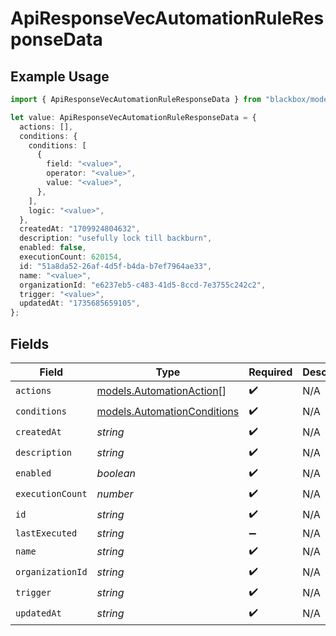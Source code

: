# ApiResponseVecAutomationRuleResponseData

## Example Usage

```typescript
import { ApiResponseVecAutomationRuleResponseData } from "blackbox/models";

let value: ApiResponseVecAutomationRuleResponseData = {
  actions: [],
  conditions: {
    conditions: [
      {
        field: "<value>",
        operator: "<value>",
        value: "<value>",
      },
    ],
    logic: "<value>",
  },
  createdAt: "1709924804632",
  description: "usefully lock till backburn",
  enabled: false,
  executionCount: 620154,
  id: "51a8da52-26af-4d5f-b4da-b7ef7964ae33",
  name: "<value>",
  organizationId: "e6237eb5-c483-41d5-8ccd-7e3755c242c2",
  trigger: "<value>",
  updatedAt: "1735685659105",
};
```

## Fields

| Field                                                            | Type                                                             | Required                                                         | Description                                                      |
| ---------------------------------------------------------------- | ---------------------------------------------------------------- | ---------------------------------------------------------------- | ---------------------------------------------------------------- |
| `actions`                                                        | [models.AutomationAction](../models/automationaction.md)[]       | :heavy_check_mark:                                               | N/A                                                              |
| `conditions`                                                     | [models.AutomationConditions](../models/automationconditions.md) | :heavy_check_mark:                                               | N/A                                                              |
| `createdAt`                                                      | *string*                                                         | :heavy_check_mark:                                               | N/A                                                              |
| `description`                                                    | *string*                                                         | :heavy_check_mark:                                               | N/A                                                              |
| `enabled`                                                        | *boolean*                                                        | :heavy_check_mark:                                               | N/A                                                              |
| `executionCount`                                                 | *number*                                                         | :heavy_check_mark:                                               | N/A                                                              |
| `id`                                                             | *string*                                                         | :heavy_check_mark:                                               | N/A                                                              |
| `lastExecuted`                                                   | *string*                                                         | :heavy_minus_sign:                                               | N/A                                                              |
| `name`                                                           | *string*                                                         | :heavy_check_mark:                                               | N/A                                                              |
| `organizationId`                                                 | *string*                                                         | :heavy_check_mark:                                               | N/A                                                              |
| `trigger`                                                        | *string*                                                         | :heavy_check_mark:                                               | N/A                                                              |
| `updatedAt`                                                      | *string*                                                         | :heavy_check_mark:                                               | N/A                                                              |
